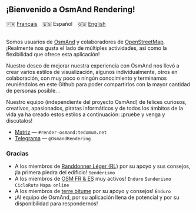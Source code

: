 ## ¡Bienvenido a OsmAnd Rendering!

🇫🇷 [Français](README.md)&emsp;🇪🇸 Español&emsp;🇬🇧 [English](README_EN.md)<br><br>


Somos usuarios de [OsmAnd](https://osmand.net/) y colaboradores de [OpenStreetMap](https://www.openstreetmap.org/). ¡Realmente nos gusta el lado de múltiples actividades, así como la flexibilidad que ofrece esta aplicación!

Nuestro deseo de mejorar nuestra experiencia con OsmAnd nos llevó a crear varios estilos de visualización, algunos individualmente, otros en colaboración, con muy poco o ningún conocimiento y terminamos reuniéndolos en este Github para poder compartirlos con la mayor cantidad de personas posible. .

Nuestro equipo (independiente del proyecto OsmAnd) de felices curiosos, creativos, apasionados, piratas informáticos y de todos los ámbitos de la vida ya ha creado estos estilos a continuación: ¡pruebe y venga y discútalos!

- [Matriz](https://matrix.to/#/#render-osmand:tedomum.net) — `#render-osmand:tedomum.net`
- [Telegrama](https://t.me/OsmandRendering) — `@OsmandRendering`


### Gracias
- A los miembros de [Randdonner Léger (RL)](https://www.randonner-leger.org/) por su apoyo y sus consejos, ¡la primera piedra del edificio! `Senderismo`
- A los miembros de [OSM FR & ES](https://www.openstreetmap.org/) muy activos! `Enduro` `Senderismo` `CicloRuta` `Mapa online`
- A los miembros de [terre bitume](https://www.terre-bitume.org/) por su apoyo y consejos! `Enduro`
- ¡Al equipo de OsmAnd, por su aplicación llena de potencial y por su disponibilidad para respondernos!